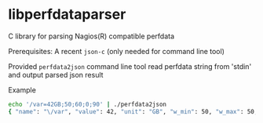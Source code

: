 libperfdataparser
=================

C library for parsing Nagios(R) compatible perfdata

Prerequisites:
A recent `json-c` (only needed for command line tool)

Provided `perfdata2json` command line tool read perfdata string from 'stdin' and output parsed json result

Example

```bash
echo '/var=42GB;50;60;0;90' | ./perfdata2json 
{ "name": "\/var", "value": 42, "unit": "GB", "w_min": 50, "w_max": 50, "w_range": 0, "c_min": 60, "c_max": 60, "c_range": 0, "min": 0, "max": 90, "data": "\/var=42GB;50;60;0;90" }
```